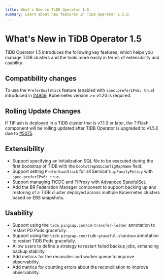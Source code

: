 ```yaml
---
title: What's New in TiDB Operator 1.5
summary: Learn about new features in TiDB Operator 1.5.0.
---
```


# What's New in TiDB Operator 1.5

TiDB Operator 1.5 introduces the following key features, which helps you manage TiDB clusters and the tools more easily in terms of extensibility and usability.

## Compatibility changes

To use the `PreferDualStack` feature (enabled with `spec.preferIPv6: true`) introduced in [#4959](https://github.com/pingcap/tidb-operator/pull/4959), Kubernetes version >= v1.20 is required.

## Rolling Update Changes

If TiFlash is deployed in a TiDB cluster that is v7.1.0 or later, the TiFlash component will be rolling updated after TiDB Operator is upgraded to v1.5.0 due to [#5075](https://github.com/pingcap/tidb-operator/pull/5075).

## Extensibility

- Support specifying an initialization SQL file to be executed during the first bootstrap of TiDB with the `bootstrapSQLConfigMapName` field.
- Support setting `PreferDualStack` for all Service's `ipFamilyPolicy` with `spec.preferIPv6: true`.
- Support managing TiCDC and TiProxy with [Advanced StatefulSet](advanced-statefulset.md).
- Add the BR Federation Manager component to support backing up and restoring of a TiDB cluster deployed across multiple Kubernetes clusters based on EBS snapshots.

## Usability

- Support using the `tidb.pingcap.com/pd-transfer-leader` annotation to restart PD Pods gracefully.
- Support using the `tidb.pingcap.com/tidb-graceful-shutdown` annotation to restart TiDB Pods gracefully.
- Allow users to define a strategy to restart failed backup jobs, enhancing backup stability.
- Add metrics for the reconciler and worker queue to improve observability.
- Add metrics for counting errors about the reconciliation to improve observability.
